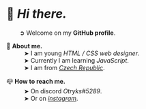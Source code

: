# 👋 ***Hi there.***<br>
⠀⠀⠀➲ Welcome on my **GitHub profile**.

🌴 **About me.**<br>
⠀⠀⠀⠀➤ I am young *HTML / CSS web designer*.<br>
⠀⠀⠀⠀➤ Currently I am learning *JavaScript*.<br>
⠀⠀⠀⠀➤ I am from *[Czech Republic](https://www.google.com/maps/place/%C4%8Cesko/)*.<br>

📪 **How to reach me.**<br>
⠀⠀⠀⠀➤ On discord *Otryks#5289*.<br>
⠀⠀⠀⠀➤ Or on *[instagram](https://www.instagram.com/otryks/)*.<br>
